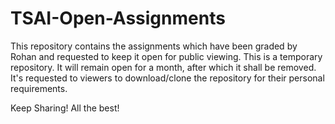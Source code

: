 # TSAI-Open-Assignments

This repository contains the assignments which have been graded by Rohan and requested to keep it open for public viewing. 
This is a temporary repository. It will remain open for a month, after which it shall be removed. 
It's requested to viewers to download/clone the repository for their personal requirements. 

Keep Sharing! All the best!

